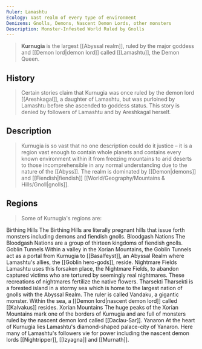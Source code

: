 ```yaml
---
Ruler: Lamashtu
Ecology: Vast realm of every type of environment
Denizens: Gnolls, Demons, Nascent Demon Lords, other monsters
Description: Monster-Infested World Ruled by Gnolls
---
```


> **Kurnugia** is the largest [[Abyssal realm]], ruled by the major goddess and [[Demon lord|demon lord]] called [[Lamashtu]], the Demon Queen.



## History

> Certain stories claim that Kurnugia was once ruled by the demon lord [[Areshkagal]], a daughter of Lamashtu, but was purloined by Lamashtu before she ascended to goddess status. This story is denied by followers of Lamashtu and by Areshkagal herself.


## Description

> Kurnugia is so vast that no one description could do it justice – it is a region vast enough to contain whole planets and contains every known environment within it from freezing mountains to arid deserts to those incomprehensible in any normal understanding due to the nature of the [[Abyss]]. The realm is dominated by [[Demon|demons]] and [[Fiendish|fiendish]] [[World/Geography/Mountains & Hills/Gnoll|gnolls]].


## Regions

> Some of Kurnugia's regions are:

Birthing Hills
The Birthing Hills are literally pregnant hills that issue forth monsters including demons and fiendish gnolls.
Bloodgash Nations
The Bloodgash Nations are a group of thirteen kingdoms of fiendish gnolls.
Goblin Tunnels
Within a valley in the Xorian Mountains, the Goblin Tunnels act as a portal from Kurnugia to [[Basalfeyst]], an Abyssal Realm where Lamashtu's allies, the [[Goblin hero-gods]], reside.
Nightmare Fields
Lamashtu uses this forsaken place, the Nightmare Fields, to abandon captured victims who are tortured by seemingly real nightmares. These recreations of nightmares fertilize the native flowers.
Tharsekti
Tharsekti is a forested island in a stormy sea which is home to the largest nation of gnolls with the Abyssal Realm. The ruler is called Vandaku, a gigantic monster. Within the sea, a [[Demon lord|nascent demon lord]] called [[Kalvakus]] resides.
Xorian Mountains
The huge peaks of the Xorian Mountains mark one of the borders of Kurnugia and are full of monsters ruled by the nascent demon lord called [[Daclau-Sar]].
Yanaron
At the heart of Kurnugia lies Lamashtu's diamond-shaped palace-city of Yanaron. Here many of Lamashtu's followers vie for power including the nascent demon lords [[Nightripper]], [[Izyagna]] and [[Murnath]].







